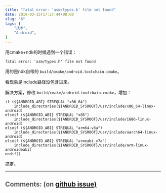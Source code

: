 ```yaml
---
title: "fatal error: 'asm/types.h' file not found"
date: 2019-03-15T17:27:44+08:00
slug: "6"
tags: [
    "技术",
    "Android",
]
---
```


用cmake+ndk的时候遇到一个错误：

```
fatal error: 'asm/types.h' file not found
```

用的是ndk自带的 `build/cmake/android.toolchain.cmake`。

看现象是include路径没包含进来。

解决方案，修改 `build/cmake/android.toolchain.cmake`，增加：

```
if (${ANDROID_ABI} STREQUAL "x86_64")
    include_directories(${ANDROID_SYSROOT}/usr/include/x86_64-linux-android)
elseif (${ANDROID_ABI} STREQUAL "x86")
    include_directories(${ANDROID_SYSROOT}/usr/include/i686-linux-android)
elseif (${ANDROID_ABI} STREQUAL "arm64-v8a")
    include_directories(${ANDROID_SYSROOT}/usr/include/aarch64-linux-android)
elseif (${ANDROID_ABI} STREQUAL "armeabi-v7a")
    include_directories(${ANDROID_SYSROOT}/usr/include/arm-linux-androideabi)
endif()
```

搞定。


<hr style="width: 100%"/>

<h1 style="font-size: 1.5em;color:#555;font-weight: bold;">Comments: (on <a href="https://github.com/jrdeng/jrdeng.github.io/issues/6">github issue)</a></h1>


<script src="https://utteranc.es/client.js"
        repo="jrdeng/jrdeng.github.io"
        issue-number="6"
        theme="github-light"
        crossorigin="anonymous"
        async>
</script>
